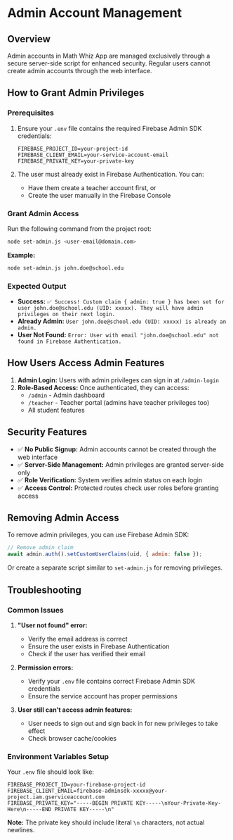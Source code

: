 # Admin Account Management

## Overview

Admin accounts in Math Whiz App are managed exclusively through a secure server-side script for enhanced security. Regular users cannot create admin accounts through the web interface.

## How to Grant Admin Privileges

### Prerequisites

1. Ensure your `.env` file contains the required Firebase Admin SDK credentials:

   ```env
   FIREBASE_PROJECT_ID=your-project-id
   FIREBASE_CLIENT_EMAIL=your-service-account-email
   FIREBASE_PRIVATE_KEY=your-private-key
   ```

2. The user must already exist in Firebase Authentication. You can:
   - Have them create a teacher account first, or
   - Create the user manually in the Firebase Console

### Grant Admin Access

Run the following command from the project root:

```bash
node set-admin.js <user-email@domain.com>
```

**Example:**

```bash
node set-admin.js john.doe@school.edu
```

### Expected Output

- **Success:** `✅ Success! Custom claim { admin: true } has been set for user john.doe@school.edu (UID: xxxxx). They will have admin privileges on their next login.`
- **Already Admin:** `User john.doe@school.edu (UID: xxxxx) is already an admin.`
- **User Not Found:** `Error: User with email "john.doe@school.edu" not found in Firebase Authentication.`

## How Users Access Admin Features

1. **Admin Login:** Users with admin privileges can sign in at `/admin-login`
2. **Role-Based Access:** Once authenticated, they can access:
   - `/admin` - Admin dashboard
   - `/teacher` - Teacher portal (admins have teacher privileges too)
   - All student features

## Security Features

- ✅ **No Public Signup:** Admin accounts cannot be created through the web interface
- ✅ **Server-Side Management:** Admin privileges are granted server-side only
- ✅ **Role Verification:** System verifies admin status on each login
- ✅ **Access Control:** Protected routes check user roles before granting access

## Removing Admin Access

To remove admin privileges, you can use Firebase Admin SDK:

```javascript
// Remove admin claim
await admin.auth().setCustomUserClaims(uid, { admin: false });
```

Or create a separate script similar to `set-admin.js` for removing privileges.

## Troubleshooting

### Common Issues

1. **"User not found" error:**
   - Verify the email address is correct
   - Ensure the user exists in Firebase Authentication
   - Check if the user has verified their email

2. **Permission errors:**
   - Verify your `.env` file contains correct Firebase Admin SDK credentials
   - Ensure the service account has proper permissions

3. **User still can't access admin features:**
   - User needs to sign out and sign back in for new privileges to take effect
   - Check browser cache/cookies

### Environment Variables Setup

Your `.env` file should look like:

```env
FIREBASE_PROJECT_ID=your-firebase-project-id
FIREBASE_CLIENT_EMAIL=firebase-adminsdk-xxxxx@your-project.iam.gserviceaccount.com
FIREBASE_PRIVATE_KEY="-----BEGIN PRIVATE KEY-----\nYour-Private-Key-Here\n-----END PRIVATE KEY-----\n"
```

**Note:** The private key should include literal `\n` characters, not actual newlines.
